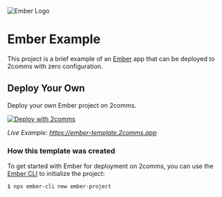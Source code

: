 ![Ember Logo](https://github.com/2comms/2comms/blob/main/packages/frameworks/logos/ember.svg)

# Ember Example

This project is a brief example of an [Ember](https://emberjs.com/) app that can be deployed to 2comms with zero configuration.

## Deploy Your Own

Deploy your own Ember project on 2comms.

[![Deploy with 2comms](https://2comms.com/button)](https://2comms.com/build?repo-url=https://github.com/2comms/templates/ember&template=ember)

_Live Example: https://ember-template.2comms.app_

### How this template was created

To get started with Ember for deployment on 2comms, you can use the [Ember CLI](https://ember-cli.com/) to initialize the project:

```shell
$ npx ember-cli new ember-project
```
